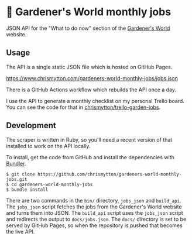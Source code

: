 # :seedling: Gardener's World monthly jobs

JSON API for the "What to do now" section of the
[Gardener's World](https://www.gardenersworld.com/) website.

## Usage

The API is a single static JSON file which is hosted on GitHub Pages.

<https://www.chrismytton.com/gardeners-world-monthly-jobs/jobs.json>

There is a GitHub Actions workflow which rebuilds the API once a day.

I use the API to generate a monthly checklist on my personal Trello board. You
can see the code for that in
[chrismytton/trello-garden-jobs](https://github.com/chrismytton/trello-garden-jobs).

## Development

The scraper is written in Ruby, so you'll need a recent version of that
installed to work on the API locally.

To install, get the code from GitHub and install the dependencies with
[Bundler](https://bundler.io/).

```
$ git clone https://github.com/chrismytton/gardeners-world-monthly-jobs.git
$ cd gardeners-world-monthly-jobs
$ bundle install
```

There are two commands in the `bin/` directory, `jobs_json` and `build_api`. The
`jobs_json` script fetches the jobs from the Gardener's World website and turns
them into JSON. The `build_api` script uses the `jobs_json` script and redirects
the output to `docs/jobs.json`. The `docs/` directory is set to be served by
GitHub Pages, so when the repository is pushed that becomes the live API.

